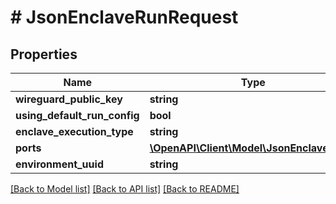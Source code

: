 # # JsonEnclaveRunRequest

## Properties

Name | Type | Description | Notes
------------ | ------------- | ------------- | -------------
**wireguard_public_key** | **string** |  | [optional]
**using_default_run_config** | **bool** |  | [optional]
**enclave_execution_type** | **string** |  | [optional]
**ports** | [**\OpenAPI\Client\Model\JsonEnclavePort[]**](JsonEnclavePort.md) |  | [optional]
**environment_uuid** | **string** |  | [optional]

[[Back to Model list]](../../README.md#models) [[Back to API list]](../../README.md#endpoints) [[Back to README]](../../README.md)
